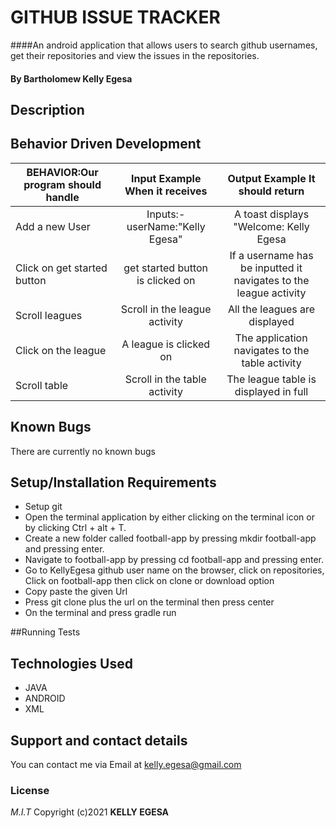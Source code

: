 # GITHUB ISSUE TRACKER

####An android application that allows users to search github usernames, get their repositories and view the issues in the repositories.

#### By **Bartholomew Kelly Egesa**

## Description


## Behavior Driven Development

| BEHAVIOR:Our program should handle |                  Input Example When it receives                   |           Output Example It should return           |
| ---------------------------------- | :---------------------------------------------------------------: | :-------------------------------------------------: |
| Add a new User                           |        Inputs:-userName:"Kelly Egesa"|               A toast displays "Welcome: Kelly Egesa              |
| Click on get started button                          |   get started button is clicked on|        If a username has be inputted it navigates to the league activity         |
| Scroll leagues                           |               Scroll in the league activity           |               All the leagues are displayed                 |
|Click on the league                          |   A league is clicked on          |               The application navigates to the table activity           |
|Scroll table                         |              Scroll in the table activity        |               The league table is displayed in full          |

## Known Bugs

There are currently no known bugs

## Setup/Installation Requirements

- Setup git
- Open the terminal application by either clicking on the terminal icon or by clicking Ctrl + alt + T.
- Create a new folder called football-app by pressing mkdir football-app and pressing enter.
- Navigate to football-app by pressing cd football-app and pressing enter.
- Go to KellyEgesa github user name on the browser, click on repositories, Click on football-app then click on clone or download option
- Copy paste the given Url
- Press git clone plus the url on the terminal then press center
- On the terminal and press gradle run

##Running Tests

## Technologies Used

- JAVA
- ANDROID
- XML

## Support and contact details

You can contact me via Email at kelly.egesa@gmail.com

### License

_M.I.T_
Copyright (c)2021 **KELLY EGESA**
